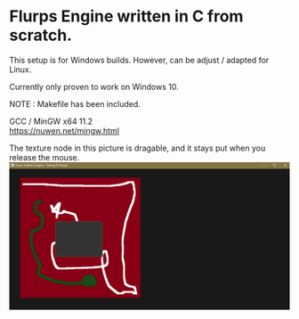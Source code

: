 # Flurps Engine written in C from scratch.
  
This setup is for Windows builds. However, can be adjust / adapted for Linux.  
  
Currently only proven to work on Windows 10. 
  
NOTE : Makefile has been included.  
  
GCC / MinGW x64 11.2  
https://nuwen.net/mingw.html  
  
The texture node in this picture is dragable, and it stays put when you release the mouse.  
![progress](dragablenode.png)  
